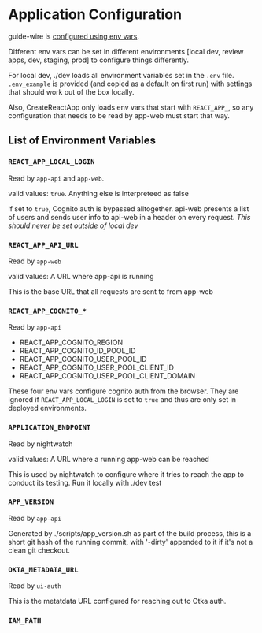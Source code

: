 # Application Configuration

guide-wire is [configured using env vars](https://12factor.net/config).

Different env vars can be set in different environments [local dev, review apps, dev, staging, prod] to configure things differently. 

For local dev, ./dev loads all environment variables set in the `.env` file. `.env_example` is provided (and copied as a default on first run) with settings that should work out of the box locally. 

Also, CreateReactApp only loads env vars that start with `REACT_APP_`, so any configuration that needs to be read by app-web must start that way. 

## List of Environment Variables

### `REACT_APP_LOCAL_LOGIN`
Read by `app-api` and `app-web`.

valid values: `true`. Anything else is interpreteed as false

if set to `true`, Cognito auth is bypassed alltogether. api-web presents a list of users and sends user info to api-web in a header on every request. *This should never be set outside of local dev*

### `REACT_APP_API_URL`
Read by `app-web`

valid values: A URL where app-api is running

This is the base URL that all requests are sent to from app-web

### `REACT_APP_COGNITO_*`
Read by `app-api`

* REACT_APP_COGNITO_REGION
* REACT_APP_COGNITO_ID_POOL_ID
* REACT_APP_COGNITO_USER_POOL_ID
* REACT_APP_COGNITO_USER_POOL_CLIENT_ID
* REACT_APP_COGNITO_USER_POOL_CLIENT_DOMAIN

These four env vars configure cognito auth from the browser. They are ignored if `REACT_APP_LOCAL_LOGIN` is set to `true` and thus are only set in deployed environments.


### `APPLICATION_ENDPOINT`
Read by nightwatch

valid values: A URL where a running app-web can be reached

This is used by nightwatch to configure where it tries to reach the app to conduct its testing. Run it locally with ./dev test


### `APP_VERSION`
Read by `app-api`

Generated by ./scripts/app_version.sh as part of the build process, this is a short git hash of the running commit, with '-dirty' appended to it if it's not a clean git checkout.

### `OKTA_METADATA_URL`
Read by `ui-auth`

This is the metatdata URL configured for reaching out to Otka auth.


### `IAM_PATH`